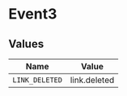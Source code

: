 # Event3


## Values

| Name           | Value          |
| -------------- | -------------- |
| `LINK_DELETED` | link.deleted   |